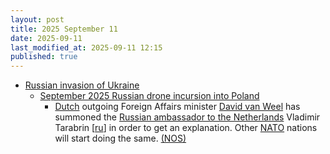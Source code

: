 ```yaml
---
layout: post
title: 2025 September 11
date: 2025-09-11
last_modified_at: 2025-09-11 12:15
published: true
---
```



* [Russian invasion of Ukraine](https://en.wikipedia.org/wiki/Russian_invasion_of_Ukraine "Russian invasion of Ukraine")
  * [September 2025 Russian drone incursion into Poland](https://en.wikipedia.org/wiki/September_2025_Russian_drone_incursion_into_Poland "September 2025 Russian drone incursion into Poland")
    * [Dutch](https://en.wikipedia.org/wiki/Netherlands "Netherlands") outgoing Foreign Affairs minister [David van Weel](https://en.wikipedia.org/wiki/David_van_Weel "David van Weel") has summoned the [Russian ambassador to the Netherlands](https://en.wikipedia.org/wiki/List_of_ambassadors_of_Russia_to_the_Netherlands "List of ambassadors of Russia to the Netherlands") Vladimir Tarabrin [[ru](https://ru.wikipedia.org/wiki/%D0%A2%D0%B0%D1%80%D0%B0%D0%B1%D1%80%D0%B8%D0%BD%2C_%D0%92%D0%BB%D0%B0%D0%B4%D0%B8%D0%BC%D0%B8%D1%80_%D0%95%D0%B2%D0%B3%D0%B5%D0%BD%D1%8C%D0%B5%D0%B2%D0%B8%D1%87 "ru:Тарабрин, Владимир Евгеньевич")] in order to get an explanation. Other [NATO](https://en.wikipedia.org/wiki/NATO "NATO") nations will start doing the same. [(NOS)](https://nos.nl/artikel/2582007-nederland-roept-russische-ambassadeur-op-het-matje-vanwege-drones-in-polen)
